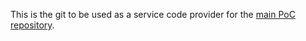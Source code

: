 This is the git to be used as a service code provider for the [main PoC repository](https://github.com/CRC-901-On-the-Fly-Computing/Testbed).
